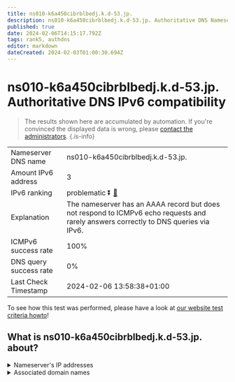 ```yaml
---
title: ns010-k6a450cibrblbedj.k.d-53.jp.
description: ns010-k6a450cibrblbedj.k.d-53.jp. Authoritative DNS Nameserver IPv6 compatibility
published: true
date: 2024-02-06T14:15:17.792Z
tags: rank5, authdns
editor: markdown
dateCreated: 2024-02-03T01:00:30.694Z
---
```


# ns010-k6a450cibrblbedj.k.d-53.jp. Authoritative DNS IPv6 compatibility

> The results shown here are accumulated by automation. If you're convinced the displayed data is wrong, please [contact the administrators](/howto/chat). 
{.is-info}




|   |   |
| - | - |
| Nameserver DNS name | ns010-k6a450cibrblbedj.k.d-53.jp.
| Amount IPv6 address | 3
| IPv6 ranking | problematic :arrow_double_down: [🔗](/howto/ranking) |
| Explanation | The nameserver has an AAAA record but does not respond to ICMPv6 echo requests and rarely answers correctly to DNS queries via IPv6. |
| ICMPv6 success rate | 100%|
| DNS query success rate | 0% |
| Last Check Timestamp | 2024-02-06 13:58:38+01:00 |

To see how this test was performed, please have a look at [our website test criteria howto](/howto/testcriteria/authdns)!


## What is ns010-k6a450cibrblbedj.k.d-53.jp. about?




<details>
<summary>Nameserver's IP addresses</summary>

2001:240:bb81::29:1101

2400:cb00:2049:1::a29f:1af9

2400:cb00:2049:1::a29f:1b11

</details>



<details>
<summary>Associated domain names</summary>

www.smfg.co.jp

</details>
